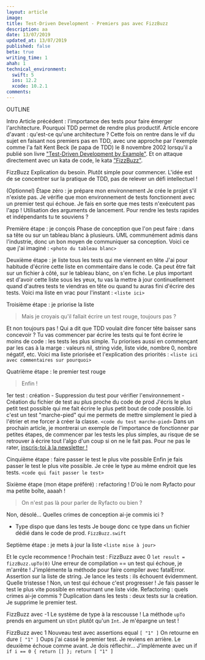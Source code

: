 ```yaml
---
layout: article
image:
title: Test-Driven Development - Premiers pas avec FizzBuzz
description: aa
date: 13/07/2019
updated_at: 13/07/2019
published: false
beta: true
writing_time: 1
ahah: 1
technical_environment:
  swift: 5
  ios: 12.2
  xcode: 10.2.1
comments:
---
```


OUTLINE

Intro
  Article précédent : l'importance des tests pour faire émerger l'architecture. Pourquoi TDD permet de rendre plus productif.
  Article encore d'avant : qu'est-ce qu'une architecture ?
  Cette fois on rentre dans le vif du sujet en faisant nos premiers pas en TDD, avec une approche par l'exemple comme l'a fait Kent Beck (le papa de TDD) le 8 novembre 2002 lorsqu'il a publié son livre ["Test-Driven Development by Example"](https://amzn.to/2l8qHa3).
  Et on attaque directement avec un kata de code, le kata ["FizzBuzz"](http://kata-log.rocks/fizz-buzz-kata).

FizzBuzz
  Explication du besoin.
  Plutôt simple pour commencer. L'idée est de se concentrer sur la pratique de TDD, pas de relever un défi intellectuel !

(Optionnel) Étape zéro : je prépare mon environnement
  Je crée le projet s'il n'existe pas.
  Je vérifie que mon environnement de tests fonctionnent avec un premier test qui échoue.
  Je fais en sorte que mes tests n'exécutent pas l'app !
    Utilisation des arguments de lancement.
    Pour rendre les tests rapides et indépendants tu te souviens ?

Première étape : je conçois
  Phase de conception que l'on peut faire : dans sa tête ou sur un tableau blanc à plusieurs.
  UML communément admis dans l'industrie, donc un bon moyen de communiquer sa conception.
  Voici ce que j'ai imaginé : `<photo du tableau blanc>`

Deuxième étape : je liste tous les tests qui me viennent en tête
  J'ai pour habitude d'écrire cette liste en commentaire dans le code.
  Ça peut être fait sur un fichier à côté, sur le tableau blanc, on s'en fiche.
  Le plus important est d'avoir cette liste sous les yeux, tu vas la mettre à jour continuellement quand d'autres tests te viendras en tête ou quand tu auras fini d'écrire des tests.
  Voici ma liste en vrac pour l'instant : `<liste ici>`

Troisième étape : je priorise la liste
  > Mais je croyais qu'il fallait écrire un test rouge, toujours pas ?

  Et non toujours pas !
  Qui a dit que TDD voulait dire foncer tête baisser sans concevoir ?
  Tu vas commencer par écrire les tests qui te font écrire le moins de code : les tests les plus simple.
  Tu priorises aussi en commençant par les cas à la marge : valeurs nil, string vide, liste vide, nombre 0, nombre négatif, etc.
  Voici ma liste priorisée et l'explication des priorités : `<liste ici avec commentaires sur pourquoi>`

Quatrième étape : le premier test rouge
  > Enfin !

  1er test : création
    - Suppression du test pour vérifier l'environnement
    - Création du fichier de test au plus proche du code de prod
  J'écris le plus petit test possible qui me fait écrire le plus petit bout de code possible.
  Ici c'est un test "marche-pied" qui me permets de mettre simplement le pied à l'étrier et me forcer à créer la classe.
  `<code du test marche-pied>`
  Dans un prochain article, je montrerai un exemple de l'importance de fonctionner par petites étapes, de commencer par les tests les plus simples, au risque de se retrouver à écrire tout l'algo d'un coup si on ne le fait pas. Pour ne pas le rater, [inscris-toi à la newsletter !](signup)

Cinquième étape : faire passer le test le plus vite possible
  Enfin je fais passer le test le plus vite possible.
  Je crée le type au même endroit que les tests.
  `<code qui fait passer le test>`

Sixième étape (mon étape préféré) : refactoring !
  D'où le nom Ryfacto pour ma petite boîte, aaaah !

  > On n'est pas là pour parler de Ryfacto ou bien ?

  Non, désolé...
  Quelles crimes de conception ai-je commis ici ?
  - Type dispo que dans les tests
  Je bouge donc ce type dans un fichier dédié dans le code de prod. `FizzBuzz.swift`

Septième étape : je mets à jour la liste
  `<liste mise à jour>`

Et le cycle recommence !
  Prochain test : FizzBuzz avec 0
    `let result = fizzBuzz.upTo(0)`
    Une erreur de compilation == un test qui échoue, je m'arrête !
    J'implémente la méthode pour faire compiler avec fatalError.
    Assertion sur la liste de string.
    Je lance les tests : ils échouent évidemment. Quelle tristesse ! Non, un test qui échoue c'est progresser !
    Je fais passer le test le plus vite possible en retournant une liste vide.
    Refactoring : quels crimes ai-je commis ?
      Duplication dans les tests : deux tests sur la création.
        Je supprime le premier test.

  FizzBuzz avec -1
    Le système de type à la rescousse !
    La méthode `upTo` prends en argument un `UInt` plutôt qu'un `Int`.
    Je m'épargne un test !

  FizzBuzz avec 1
    Nouveau test avec assertions equal `[ "1" ]`
    On retourne en dure `[ "1" ]`
    Oups j'ai cassé le premier test.
    Je reviens en arrière.
    Le deuxième échoue comme avant.
    Je dois réflechir...
    J'implémente avec un if
    `if i == 0 { return [] }; return [ "1" ]`
